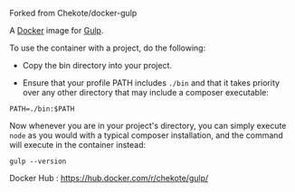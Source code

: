 
Forked from Chekote/docker-gulp 

A [Docker](https://www.docker.com) image for [Gulp](http://gulpjs.com/).

To use the container with a project, do the following:

* Copy the bin directory into your project.

* Ensure that your profile PATH includes `./bin` and that it takes priority over
any other directory that may include a composer executable:

`PATH=./bin:$PATH`

Now whenever you are in your project's directory, you can simply execute
`node` as you would with a typical composer installation, and the command
will execute in the container instead:

`gulp --version`

Docker Hub : https://hub.docker.com/r/chekote/gulp/
